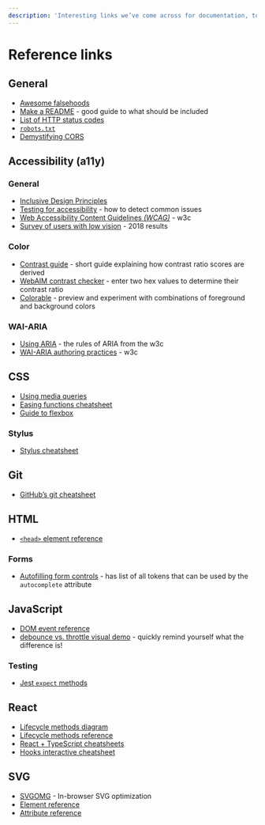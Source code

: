 ```yaml
---
description: 'Interesting links we’ve come across for documentation, tools, etc.'
---
```


# Reference links

## General

* [Awesome falsehoods](https://github.com/kdeldycke/awesome-falsehood)
* [Make a README](https://www.makeareadme.com/) - good guide to what should be included
* [List of HTTP status codes](https://en.wikipedia.org/wiki/List_of_HTTP_status_codes)
* [`robots.txt`](https://support.google.com/webmasters/answer/6062596?hl=en&ref_topic=6061961)
* [Demystifying CORS](https://frontendian.co/cors)

## Accessibility \(a11y\)

### General

* [Inclusive Design Principles](https://inclusivedesignprinciples.org/)
* [Testing for accessibility](https://developer.mozilla.org/en-US/docs/Learn/Tools_and_testing/Cross_browser_testing/Accessibility) - how to detect common issues
* [Web Accessibility Content Guidelines _\(WCAG\)_](https://www.w3.org/WAI/standards-guidelines/wcag/) _-_ w3c
* [Survey of users with low vision](https://webaim.org/blog/low-vision-survey2-results/) - 2018 results

### Color

* [Contrast guide](https://usecontrast.com/guide) - short guide explaining how contrast ratio scores are derived
* [WebAIM contrast checker](https://webaim.org/resources/contrastchecker/) - enter two hex values to determine their contrast ratio
* [Colorable](http://jxnblk.com/colorable/demos/text/) - preview and experiment with combinations of foreground and background colors

### WAI-ARIA

* [Using ARIA](https://www.w3.org/TR/using-aria/) - the rules of ARIA from the w3c
* [WAI-ARIA authoring practices](https://www.w3.org/TR/wai-aria-practices-1.2/) - w3c

## CSS

* [Using media queries](https://developer.mozilla.org/en-US/docs/Web/CSS/Media_Queries/Using_media_queries)
* [Easing functions cheatsheet](https://easings.net/en#)
* [Guide to flexbox](https://css-tricks.com/snippets/css/a-guide-to-flexbox/)

### Stylus

* [Stylus cheatsheet](https://devhints.io/stylus)

## Git

* [GitHub’s git cheatsheet](https://github.github.com/training-kit/downloads/github-git-cheat-sheet/)

## HTML

* [`<head>` element reference](https://gethead.info/)

### Forms

* [Autofilling form controls](https://html.spec.whatwg.org/multipage/form-control-infrastructure.html#autofilling-form-controls:-the-autocomplete-attribute) - has list of all tokens that can be used by the `autocomplete` attribute

## JavaScript

* [DOM event reference](https://developer.mozilla.org/en-US/docs/Web/Events)
* [debounce vs. throttle visual demo](http://demo.nimius.net/debounce_throttle/) - quickly remind yourself what the difference is!

### Testing

* [Jest `expect` methods](https://jestjs.io/docs/en/expect#methods)

## React

* [Lifecycle methods diagram](http://projects.wojtekmaj.pl/react-lifecycle-methods-diagram/)
* [Lifecycle methods reference](https://reactjs.org/docs/react-component.html#the-component-lifecycle)
* [React + TypeScript cheatsheets](https://github.com/sw-yx/react-typescript-cheatsheet)
* [Hooks interactive cheatsheet](https://react-hooks-cheatsheet.com/)

## SVG

* [SVGOMG](https://jakearchibald.github.io/svgomg/) - In-browser SVG optimization
* [Element reference](https://developer.mozilla.org/en-US/docs/Web/SVG/Element)
* [Attribute reference](https://developer.mozilla.org/en-US/docs/Web/SVG/Attribute)

